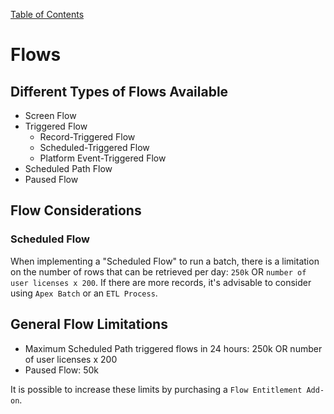 [Table of Contents](../Documentation.md)

# Flows

## Different Types of Flows Available
- Screen Flow
- Triggered Flow
    - Record-Triggered Flow
    - Scheduled-Triggered Flow
    - Platform Event-Triggered Flow
- Scheduled Path Flow
- Paused Flow

## Flow Considerations
### Scheduled Flow
When implementing a "Scheduled Flow" to run a batch, there is a limitation on the number of rows that can be retrieved per day: `250k` OR `number of user licenses x 200`. If there are more records, it's advisable to consider using `Apex Batch` or an `ETL Process`.

## General Flow Limitations
- Maximum Scheduled Path triggered flows in 24 hours: 250k OR number of user licenses x 200
- Paused Flow: 50k

It is possible to increase these limits by purchasing a `Flow Entitlement Add-on`.
